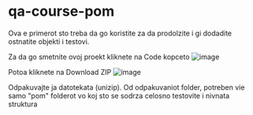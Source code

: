 # qa-course-pom
Ova e primerot sto treba da go koristite za da prodolzite i gi dodadite ostnatite objekti i testovi.


Za da go smetnite ovoj proekt kliknete na Code kopceto
![image](https://user-images.githubusercontent.com/56644947/118535075-4d766600-b74a-11eb-88df-51f539b81f53.png)

Potoa kliknete na Download ZIP
![image](https://user-images.githubusercontent.com/56644947/118535147-654dea00-b74a-11eb-8f10-e0f1c0102e07.png)

Odpakuvajte ja datotekata (unizip). Od odpakuvaniot folder, potreben vie samo "pom" folderot vo koj sto se sodrza celosno testovite i nivnata struktura
